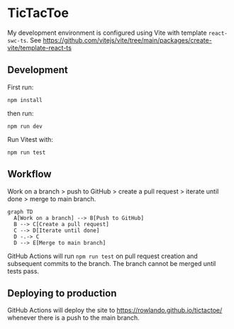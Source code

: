 # TicTacToe

My development environment is configured using Vite with template `react-swc-ts`. See https://github.com/vitejs/vite/tree/main/packages/create-vite/template-react-ts

## Development

First run:

```
npm install
```

then run:

```
npm run dev
```

Run Vitest with:

```
npm run test
```


## Workflow

Work on a branch > push to GitHub > create a pull request > iterate until done > merge to main branch.

```mermaid
graph TD
  A[Work on a branch] --> B[Push to GitHub]
  B --> C[Create a pull request]
  C --> D[Iterate until done]
  D -.-> C
  D --> E[Merge to main branch]
```

GitHub Actions will run `npm run test` on pull request creation and subsequent commits to the branch. The branch cannot be merged until tests pass.

## Deploying to production

GitHub Actions will deploy the site to https://rowlando.github.io/tictactoe/ whenever there is a push to the main branch.
